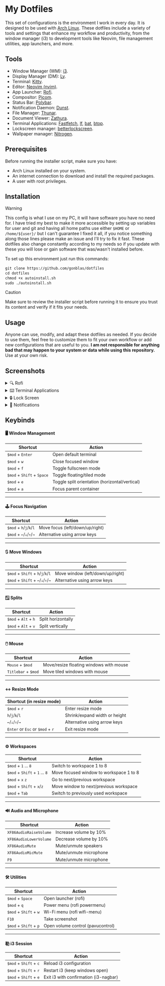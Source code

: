 # My Dotfiles

This set of configurations is the environment I work in every day. It is designed to be used with [Arch Linux](https://archlinux.org/). These dotfiles include a variety of tools and settings that enhance my workflow and productivity, from the window manager (i3) to development tools like Neovim, file management utilities, app launchers, and more.


## Tools

- Window Manager (WM): [i3](https://i3wm.org/).
- Display Manager (DM): [Ly](https://github.com/fairyglade/ly).
- Terminal: [Kitty](https://github.com/kovidgoyal/kitty).
- Editor: [Neovim (nvim)](https://neovim.io/).
- App Launcher: [Rofi](https://github.com/davatorium/rofi).
- Compositor: [Picom](https://github.com/yshui/picom).
- Status Bar: [Polybar](https://github.com/polybar/polybar).
- Notification Daemon: [Dunst](https://github.com/dunst-project/dunst).
- File Manager: [Thunar](https://wiki.archlinux.org/title/Thunar).
- Document Viewer: [Zathura](https://pwmt.org/projects/zathura/).
- Terminal Applications: [Fastfetch](https://github.com/fastfetch-cli/fastfetch), [lf](https://github.com/gokcehan/lf), [bat](https://github.com/sharkdp/bat), [btop](https://github.com/aristocratos/btop).
- Lockscreen manager: [betterlockscreen](https://github.com/betterlockscreen/betterlockscreen).
- Wallpaper manager: [Nitrogen](https://wiki.archlinux.org/title/Nitrogen).


## Prerequisites

Before running the installer script, make sure you have:

- Arch Linux installed on your system.
- An internet connection to download and install the required packages.
- A user with root privileges.


## Installation

> [!WARNING]
> This config is what I use on my PC, it will have software you have no need for. I have tried my best to make it more accessible by setting up variables for user and git and having all home paths use either ```$HOME``` or ```/home/${user}/``` but I can't guarantee I fixed it all, if you notice something along those lines please make an issue and I'll try to fix it fast. These dotfiles also change constantly according to my needs so if you update with these you will lose or gain software that was/wasn't installed before.

To set up this environment just run this commands:

```
git clone https://github.com/gonblas/dotfiles
cd dotfiles
chmod +x autoinstall.sh
sudo ./autoinstall.sh
```

> [!CAUTION]
> Make sure to review the installer script before running it to ensure you trust its content and verify if it fits your needs.


## Usage

Anyone can use, modify, and adapt these dotfiles as needed. If you decide to use them, feel free to customize them to fit your own workflow or add new configurations that are useful to you. **I am not responsible for anything bad that may happen to your system or data while using this repository.** Use at your own risk.



## Screenshots

<details><summary>
🔍 Rofi
</summary></p>

<div style="display: flex; flex-wrap: wrap; justify-content: space-between; width: 100%;">
  <img src=".github-screenshots/rofi-3.webp" alt="Rofi app launcher" style="flex: 1 1 30%; margin: 10px;"/>
  <img src=".github-screenshots/rofi-1.webp" alt="Rofi screenshot manager" style="flex: 1 1 30%; margin: 10px;"/>
  <img src=".github-screenshots/rofi-2.webp" alt="Rofi powermenu" style="flex: 1 1 30%; margin: 10px;"/>
</div>



<p></details>



<details><summary>
⌨️ Terminal Applications
</summary></p>

![image](.github-screenshots/terminal.webp)

<p></details>



<details><summary>
🔒 Lock Screen
</summary></p>

![image](.github-screenshots/lockscreen.webp)

<p></details>



<details><summary>
🔔 Notifications
</summary></p>

![image](.github-screenshots/notification.webp)

<p></details>


## Keybinds

#### 🖥️ Window Management

| Shortcut                   | Action                                         |
| -------------------------- | ---------------------------------------------- |
| `$mod` + `Enter`           | Open default terminal                          |
| `$mod` + `w`               | Close focused window                           |
| `$mod` + `f`               | Toggle fullscreen mode                         |
| `$mod` + `Shift` + `Space` | Toggle floating/tiled mode                     |
| `$mod` + `e`               | Toggle split orientation (horizontal/vertical) |
| `$mod` + `a`               | Focus parent container                         |

---

#### 🕹️ Focus Navigation

| Shortcut                 | Action                          |
| ------------------------ | ------------------------------- |
| `$mod` + `h`/`j`/`k`/`l` | Move focus (left/down/up/right) |
| `$mod` + `←`/`↓`/`↑`/`→` | Alternative using arrow keys    |

---

#### 🔃 Move Windows

| Shortcut                           | Action                           |
| ---------------------------------- | -------------------------------- |
| `$mod` + `Shift` + `h`/`j`/`k`/`l` | Move window (left/down/up/right) |
| `$mod` + `Shift` + `←`/`↓`/`↑`/`→` | Alternative using arrow keys     |

---

#### 🪟 Splits

| Shortcut             | Action             |
| -------------------- | ------------------ |
| `$mod` + `Alt` + `h` | Split horizontally |
| `$mod` + `Alt` + `v` | Split vertically   |

---

#### 🖱️ Mouse

| Shortcut            | Action                                  |
| ------------------- | --------------------------------------- |
| `Mouse` + `$mod`    | Move/resize floating windows with mouse |
| `Titlebar` + `$mod` | Move tiled windows with mouse           |

---

#### ↔️ Resize Mode

| Shortcut (in resize mode)        | Action                        |
| -------------------------------- | ----------------------------- |
| `$mod` + `r`                     | Enter resize mode             |
| `h`/`j`/`k`/`l`                  | Shrink/expand width or height |
| `←`/`↓`/`↑`/`→`                  | Alternative using arrow keys  |
| `Enter` or `Esc` or `$mod` + `r` | Exit resize mode              |

---

#### ⚙️ Workspaces

| Shortcut                       | Action                                  |
| ------------------------------ | --------------------------------------- |
| `$mod` + `1` ... `8`           | Switch to workspace 1 to 8              |
| `$mod` + `Shift` + `1` ... `8` | Move focused window to workspace 1 to 8 |
| `$mod` + `x` `z`               | Go to next/previous workspace           |
| `$mod` + `Shift` + `x`/`z`     | Move window to next/previous workspace  |
| `$mod` + `Tab`                 | Switch to previously used workspace     |

---

#### 🔊 Audio and Microphone

| Shortcut               | Action                 |
| ---------------------- | ---------------------- |
| `XF86AudioRaiseVolume` | Increase volume by 10% |
| `XF86AudioLowerVolume` | Decrease volume by 10% |
| `XF86AudioMute`        | Mute/unmute speakers   |
| `XF86AudioMicMute`     | Mute/unmute microphone |
| `F9`                   | Mute/unmute microphone |

---

#### 🛠️ Utilities

| Shortcut               | Action                            |
| ---------------------- | --------------------------------- |
| `$mod` + `Space`       | Open launcher (rofi)              |
| `$mod` + `q`           | Power menu (rofi powermenu)       |
| `$mod` + `Shift` + `w` | Wi-Fi menu (rofi wifi-menu)       |
| `F10`                  | Take screenshot                   |
| `$mod` + `Shift` + `p` | Open volume control (pavucontrol) |

---

#### 勒 i3 Session

| Shortcut               | Action                                |
| ---------------------- | ------------------------------------- |
| `$mod` + `Shift` + `c` | Reload i3 configuration               |
| `$mod` + `Shift` + `r` | Restart i3 (keep windows open)        |
| `$mod` + `Shift` + `e` | Exit i3 with confirmation (i3-nagbar) |

